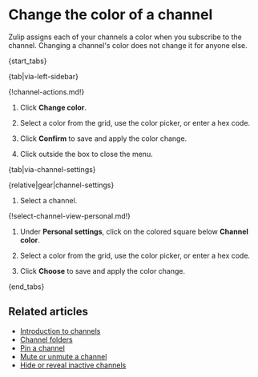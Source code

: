 # Change the color of a channel

Zulip assigns each of your channels a color when you subscribe to the
channel. Changing a channel's color does not change it for anyone else.

{start_tabs}

{tab|via-left-sidebar}

{!channel-actions.md!}

1. Click **Change color**.

1. Select a color from the grid, use the color picker, or enter a hex code.

1. Click **Confirm** to save and apply the color change.

1. Click outside the box to close the menu.

{tab|via-channel-settings}

{relative|gear|channel-settings}

1. Select a channel.

{!select-channel-view-personal.md!}

1. Under **Personal settings**, click on the colored square below **Channel color**.

1. Select a color from the grid, use the color picker, or enter a hex code.

1. Click **Choose** to save and apply the color change.

{end_tabs}

## Related articles

* [Introduction to channels](/help/introduction-to-channels)
* [Channel folders](/help/channel-folders)
* [Pin a channel](/help/pin-a-channel)
* [Mute or unmute a channel](/help/mute-a-channel)
* [Hide or reveal inactive channels](/help/manage-inactive-channels)
